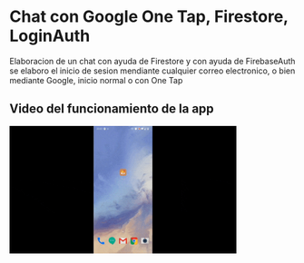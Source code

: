 # Chat con Google One Tap, Firestore, LoginAuth

Elaboracion de un chat con ayuda de Firestore y con ayuda de FirebaseAuth se elaboro el inicio de sesion mendiante cualquier correo electronico, o bien mediante Google, inicio normal o con One Tap

## Video del funcionamiento de la app
<img src="Chat.gif" alt="drawing" width="400"/>





